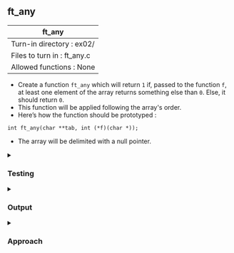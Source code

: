 ## ft_any

|               ft_any        |
|---------------------------------|
| Turn-in directory : ex02/       |
| Files to turn in : ft_any.c |
| Allowed functions : None       |

- Create a function <code>ft_any</code> which will return <code>1</code> if, passed to the function <code>f</code>, at least one element of the array returns something else than <code>0</code>. Else, it should return <code>0</code>.
- This function will be applied following the array's order.
- Here’s how the function should be prototyped :

<pre><code>int ft_any(char **tab, int (*f)(char *));</code></pre>

- The array will be delimited with a null pointer.

<details>

<summary><h3>Testing</h3></summary>

<pre><code>#include &ltstdio.h&gt
#include &ltstdlib.h&gt

int	ft_a(char *str)
{
	int	i;

	i = 0;
	while (str[i] != '\0')
	{
		if (str[i] == 'a')
			return (1);
		i++;
	}
	return (0);
}

int	main(void)
{
	char	**ptr;
	ptr = (char **)malloc(sizeof(char *) * 4);
	for (int i = 0; i < 3; i++)
	{
		ptr[i] = (char *)malloc(2);
	}
	ptr[3] = 0;
	ptr[0] = "f";
	ptr[1] = "f";
	ptr[2] = "a";
	printf("%d\n", ft_any(ptr, &ft_a));
	ptr[0] = "fa";
	ptr[1] = "f";
	ptr[2] = "f";
	printf("%d\n", ft_any(ptr, &ft_a));
	ptr[0] = "f";
	ptr[1] = "f";
	ptr[2] = "f";
	printf("%d\n", ft_any(ptr, &ft_a));
}</code></pre>

A function pointer to <code>ft_a</code> is used to test <code>ft_any</code>: It returns <code>1</code> if there is an <code>'a'</code> in <code>str</code> and <code>0</code> otherwise.

See [testing file](main.c)

</details>

<details>
<summary><h3>Output</h3></summary>

<pre><code>1
1
0</code></pre>

</details>

<details>
<summary><h3>Approach</h3></summary>

As in the previous <a href=..01_ft_map>exercise</a>, <code>f</code> returns an <code>int</code> value. However, unlike the previous exercise, it now takes a <code>char *</code> (a pointer to a character and specifically a string) as an argument. 

This <a href=ft_any.c>solution</a>:
- uses <code>i</code> and a <code>while</code> iterate through all the strings in <code>tab</code> (lines 17-23);
- applies function <code>f</code> to each string and checks whether the returned value from <code>f</code> is <code>0</code> (line 20). 
- if the returned value from <code>f</code> is <code>0</code>, we move onto the next string in <code>tab</code> (line 22);
- if the returned value is not <code>0</code>, <code>ft_any</code> returns <code>1</code> immediately (line 21). 
- If all of the returned values are <code>0</code>, <code>ft_any</code> returns <code>0</code> (24).

The key things of note here:
- the <code>while</code> loop condition - we have to iterate until we reach the null pointer that terminates the <code>tab</code> array.
- the function <code>f</code> now takes a string instead of an int as in the previous exercises 

</details>


